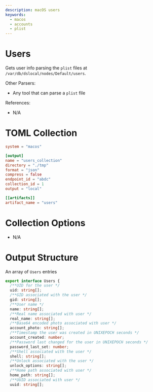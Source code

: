 ```yaml
---
description: macOS users
keywords:
  - macos
  - accounts
  - plist
---
```


# Users

Gets user info parsing the `plist` files at
`/var/db/dslocal/nodes/Default/users`.

Other Parsers:

- Any tool that can parse a `plist` file

References:

- N/A

# TOML Collection

```toml
system = "macos"

[output]
name = "users_collection"
directory = "./tmp"
format = "json"
compress = false
endpoint_id = "abdc"
collection_id = 1
output = "local"

[[artifacts]]
artifact_name = "users"
```

# Collection Options

- N/A

# Output Structure

An array of `Users` entries

```typescript
export interface Users {
  /**UID for the user */
  uid: string[];
  /**GID associated with the user */
  gid: string[];
  /**User name */
  name: string[];
  /**Real name associated with user */
  real_name: string[];
  /**Base64 encoded photo associated with user */
  account_photo: string[];
  /**Timestamp the user was created in UNIXEPOCH seconds */
  account_created: number;
  /**Password last changed for the user in UNIXEPOCH seconds */
  password_last_set: number;
  /**Shell associated with the user */
  shell: string[];
  /**Unlock associated with the user */
  unlock_options: string[];
  /**Home path associated with user */
  home_path: string[];
  /**UUID associated with user */
  uuid: string[];
```
